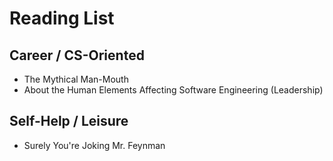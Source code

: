 # Reading List

## Career / CS-Oriented
- The Mythical Man-Mouth
- About the Human Elements Affecting Software Engineering (Leadership)

## Self-Help / Leisure
- Surely You're Joking Mr. Feynman
